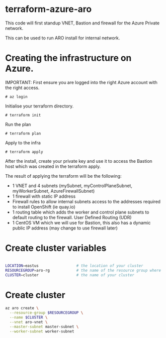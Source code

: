 # terraform-azure-aro
This code will first standup VNET, Bastion and firewall for the Azure Private network.

This can be used to run ARO install for internal network.

# Creating the infrastructure on Azure.
IMPORTANT: First ensure you are logged into the right Azure account with the right access.

`# az login`

Initialise your terraform directory.

`# terraform init`

Run the plan

`# terraform plan`

Apply to the infra

`# terraform apply`

After the install, create your private key and use it to access the Bastion host which was created in the terraform apply.

The result of applying the terraform will be the following:
* 1 VNET and 4 subnets (mySubnet, myControlPlaneSubnet, myWorkerSubnet, AzureFirewallSubnet)
* 1 firewall with static IP address
* Firewall rules to allow internal subnets access to the addresses required to install OpenShift (ie quay.io)
* 1 routing table which adds the worker and control plane subnets to default routing to the firewall. User Defined Routing (UDR)
* 1 CentOS VM which we will use for Bastion, this also has a dynamic public IP address (may change to use firewall later)


# Create cluster variables

```bash

LOCATION=eastus                 # the location of your cluster
RESOURCEGROUP=aro-rg            # the name of the resource group where you want to create your cluster
CLUSTER=cluster                 # the name of your cluster
```

# Create cluster

```bash
az aro create \
  --resource-group $RESOURCEGROUP \
  --name $CLUSTER \
  --vnet aro-vnet \
  --master-subnet master-subnet \
  --worker-subnet worker-subnet

```